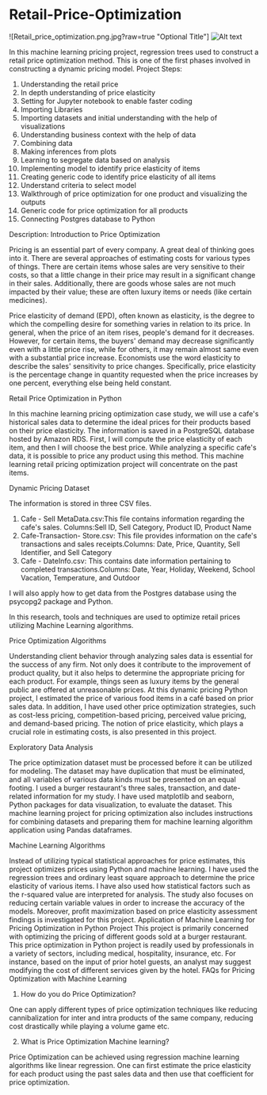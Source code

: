 # Retail-Price-Optimization

![Retail_price_optimization.png.jpg?raw=true "Optional Title"]
![Alt text](/relative/path/to/img.jpg?raw=true "Optional Title")

In this machine learning pricing project, regression trees used to construct a retail price optimization method. This is one of the first phases involved in constructing a dynamic pricing model.
Project Steps:
1.	Understanding the retail price
2.	In depth understanding of price elasticity
3.	Setting for Jupyter notebook to enable faster coding
4.	Importing Libraries
5.	Importing datasets and initial understanding with the help of visualizations
6.	Understanding business context with the help of data
7.	Combining data
8.	Making inferences from plots
9.	Learning to segregate data based on analysis
10.	Implementing model to identify price elasticity of items
11.	Creating generic code to identify price elasticity of all items
12.	Understand criteria to select model
13.	Walkthrough of price optimization for one product and visualizing the outputs
14.	Generic code for price optimization for all products
15.	Connecting Postgres database to Python

Description:
Introduction to Price Optimization

Pricing is an essential part of every company. A great deal of thinking goes into it. There are several approaches of estimating costs for various types of things. There are certain items whose sales are very sensitive to their costs, so that a little change in their price may result in a significant change in their sales. Additionally, there are goods whose sales are not much impacted by their value; these are often luxury items or needs (like certain medicines).
 
Price elasticity of demand (EPD), often known as elasticity, is the degree to which the compelling desire for something varies in relation to its price. In general, when the price of an item rises, people's demand for it decreases. However, for certain items, the buyers' demand may decrease significantly even with a little price rise, while for others, it may remain almost same even with a substantial price increase. Economists use the word elasticity to describe the sales' sensitivity to price changes. Specifically, price elasticity is the percentage change in quantity requested when the price increases by one percent, everything else being held constant.

Retail Price Optimization in Python

In this machine learning pricing optimization case study, we will use a cafe's historical sales data to determine the ideal prices for their products based on their price elasticity. The information is saved in a PostgreSQL database hosted by Amazon RDS. First, I will compute the price elasticity of each item, and then I will choose the best price. While analyzing a specific cafe's data, it is possible to price any product using this method. This machine learning retail pricing optimization project will concentrate on the past items.

Dynamic Pricing Dataset

The information is stored in three CSV files.
1.	Cafe - Sell MetaData.csv:This file contains information regarding the cafe's sales. Columns:Sell ID, Sell Category, Product ID, Product Name
2.	Cafe-Transaction- Store.csv: This file provides information on the cafe's transactions and sales receipts.Columns: Date, Price, Quantity, Sell Identifier, and Sell Category
3.	Cafe - DateInfo.csv: This contains date information pertaining to completed transactions.Columns: Date, Year, Holiday, Weekend, School Vacation, Temperature, and Outdoor

I will also apply how to get data from the Postgres database using the psycopg2 package and Python.

In this research, tools and techniques are used to optimize retail prices utilizing Machine Learning algorithms.

Price Optimization Algorithms

Understanding client behavior through analyzing sales data is essential for the success of any firm. Not only does it contribute to the improvement of product quality, but it also helps to determine the appropriate pricing for each product. For example, things seen as luxury items by the general public are offered at unreasonable prices. At this dynamic pricing Python project, I estimated the price of various food items in a café based on prior sales data. In addition, I have used other price optimization strategies, such as cost-less pricing, competition-based pricing, perceived value pricing, and demand-based pricing. The notion of price elasticity, which plays a crucial role in estimating costs, is also presented in this project.
 
Exploratory Data Analysis

The price optimization dataset must be processed before it can be utilized for modeling. The dataset may have duplication that must be eliminated, and all variables of various data kinds must be presented on an equal footing. I used a burger restaurant's three sales, transaction, and date-related information for my study. I have used matplotlib and seaborn, Python packages for data visualization, to evaluate the dataset. This machine learning project for pricing optimization also includes instructions for combining datasets and preparing them for machine learning algorithm application using Pandas dataframes.

Machine Learning Algorithms

Instead of utilizing typical statistical approaches for price estimates, this project optimizes prices using Python and machine learning. I have used the regression trees and ordinary least square approach to determine the price elasticity of various items. I have also used how statistical factors such as the r-squared value are interpreted for analysis. The study also focuses on reducing certain variable values in order to increase the accuracy of the models. Moreover, profit maximization based on price elasticity assessment findings is investigated for this project.
Application of Machine Learning for Pricing Optimization in Python Project
This project is primarily concerned with optimizing the pricing of different goods sold at a burger restaurant. This price optimization in Python project is readily used by professionals in a variety of sectors, including medical, hospitality, insurance, etc. For instance, based on the input of prior hotel guests, an analyst may suggest modifying the cost of different services given by the hotel.
FAQs for Pricing Optimization with Machine Learning

1) How do you do Price Optimization?

One can apply different types of price optimization techniques like reducing cannibalization for inter and intra products of the same company, reducing cost drastically while playing a volume game etc.   

2) What is Price Optimization Machine learning?

Price Optimization can be achieved using regression machine learning algorithms like linear regression. One can first estimate the price elasticity for each product using the past sales data and then use that coefficient for price optimization.


